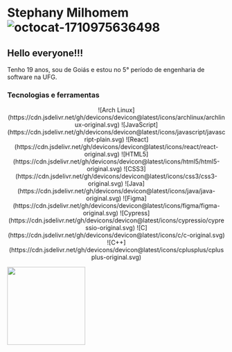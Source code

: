 # Stephany Milhomem ![octocat-1710975636498](https://github.com/user-attachments/assets/9913bea9-4e49-46bc-a127-3b4abf3a5517)

## Hello everyone!!!

Tenho 19 anos, sou de Goiás e estou no 5° período de engenharia de software na UFG.

### Tecnologias e ferramentas

<p align="center">
  <a>![Arch Linux](https://cdn.jsdelivr.net/gh/devicons/devicon@latest/icons/archlinux/archlinux-original.svg)</a>
  <a>![JavaScript](https://cdn.jsdelivr.net/gh/devicons/devicon@latest/icons/javascript/javascript-plain.svg)
</a>
  <a>![React](https://cdn.jsdelivr.net/gh/devicons/devicon@latest/icons/react/react-original.svg)
</a>
  <a>![HTML5](https://cdn.jsdelivr.net/gh/devicons/devicon@latest/icons/html5/html5-original.svg)
</a>
  <a>![CSS3](https://cdn.jsdelivr.net/gh/devicons/devicon@latest/icons/css3/css3-original.svg)
</a>
  <a>![Java](https://cdn.jsdelivr.net/gh/devicons/devicon@latest/icons/java/java-original.svg)
</a>
  <a>![Figma](https://cdn.jsdelivr.net/gh/devicons/devicon@latest/icons/figma/figma-original.svg)
</a>
  <a>![Cypress](https://cdn.jsdelivr.net/gh/devicons/devicon@latest/icons/cypressio/cypressio-original.svg)
</a>
  <a>![C](https://cdn.jsdelivr.net/gh/devicons/devicon@latest/icons/c/c-original.svg)
</a>
  <a>![C++](https://cdn.jsdelivr.net/gh/devicons/devicon@latest/icons/cplusplus/cplusplus-original.svg)
</a>
</p>

<div>
<a href="https://github.com/StephanyMil">
<img loading="lazy" height="180em" src="https://github-readme-stats.vercel.app/api/top-langs/?username=StephanyMil&layout=compact&langs_count=7&theme=dracula"/>
</div>

